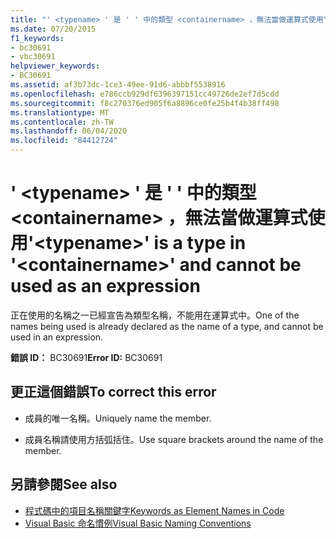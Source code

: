 ```yaml
---
title: "' <typename> ' 是 ' ' 中的類型 <containername> ，無法當做運算式使用"
ms.date: 07/20/2015
f1_keywords:
- bc30691
- vbc30691
helpviewer_keywords:
- BC30691
ms.assetid: af3b73dc-1ce3-49ee-91d6-abbbf5538916
ms.openlocfilehash: e786ccb929df6396397151cc49726de2ef7d5cdd
ms.sourcegitcommit: f8c270376ed905f6a8896ce0fe25b4f4b38ff498
ms.translationtype: MT
ms.contentlocale: zh-TW
ms.lasthandoff: 06/04/2020
ms.locfileid: "84412724"
---
```

# <a name="typename-is-a-type-in-containername-and-cannot-be-used-as-an-expression"></a><span data-ttu-id="bfdfc-102">' \<typename> ' 是 ' ' 中的類型 \<containername> ，無法當做運算式使用</span><span class="sxs-lookup"><span data-stu-id="bfdfc-102">'\<typename>' is a type in '\<containername>' and cannot be used as an expression</span></span>
<span data-ttu-id="bfdfc-103">正在使用的名稱之一已經宣告為類型名稱，不能用在運算式中。</span><span class="sxs-lookup"><span data-stu-id="bfdfc-103">One of the names being used is already declared as the name of a type, and cannot be used in an expression.</span></span>  
  
 <span data-ttu-id="bfdfc-104">**錯誤 ID：** BC30691</span><span class="sxs-lookup"><span data-stu-id="bfdfc-104">**Error ID:** BC30691</span></span>  
  
## <a name="to-correct-this-error"></a><span data-ttu-id="bfdfc-105">更正這個錯誤</span><span class="sxs-lookup"><span data-stu-id="bfdfc-105">To correct this error</span></span>  
  
- <span data-ttu-id="bfdfc-106">成員的唯一名稱。</span><span class="sxs-lookup"><span data-stu-id="bfdfc-106">Uniquely name the member.</span></span>  
  
- <span data-ttu-id="bfdfc-107">成員名稱請使用方括弧括住。</span><span class="sxs-lookup"><span data-stu-id="bfdfc-107">Use square brackets around the name of the member.</span></span>  
  
## <a name="see-also"></a><span data-ttu-id="bfdfc-108">另請參閱</span><span class="sxs-lookup"><span data-stu-id="bfdfc-108">See also</span></span>

- [<span data-ttu-id="bfdfc-109">程式碼中的項目名稱關鍵字</span><span class="sxs-lookup"><span data-stu-id="bfdfc-109">Keywords as Element Names in Code</span></span>](../programming-guide/program-structure/keywords-as-element-names-in-code.md)
- [<span data-ttu-id="bfdfc-110">Visual Basic 命名慣例</span><span class="sxs-lookup"><span data-stu-id="bfdfc-110">Visual Basic Naming Conventions</span></span>](../programming-guide/program-structure/naming-conventions.md)
